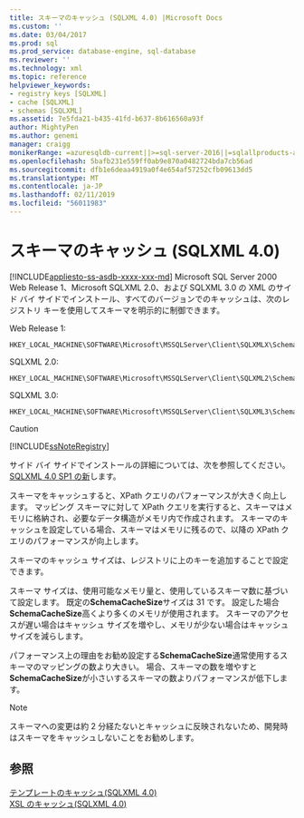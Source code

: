 ```yaml
---
title: スキーマのキャッシュ (SQLXML 4.0) |Microsoft Docs
ms.custom: ''
ms.date: 03/04/2017
ms.prod: sql
ms.prod_service: database-engine, sql-database
ms.reviewer: ''
ms.technology: xml
ms.topic: reference
helpviewer_keywords:
- registry keys [SQLXML]
- cache [SQLXML]
- schemas [SQLXML]
ms.assetid: 7e5fda21-b435-41fd-b637-8b616560a93f
author: MightyPen
ms.author: genemi
manager: craigg
monikerRange: =azuresqldb-current||>=sql-server-2016||=sqlallproducts-allversions||>=sql-server-linux-2017||=azuresqldb-mi-current
ms.openlocfilehash: 5bafb231e559ff0ab9e870a0482724bda7cb56ad
ms.sourcegitcommit: dfb1e6deaa4919a0f4e654af57252cfb09613dd5
ms.translationtype: MT
ms.contentlocale: ja-JP
ms.lasthandoff: 02/11/2019
ms.locfileid: "56011983"
---
```

# <a name="schema-caching-sqlxml-40"></a>スキーマのキャッシュ (SQLXML 4.0)
[!INCLUDE[appliesto-ss-asdb-xxxx-xxx-md](../../../includes/appliesto-ss-asdb-xxxx-xxx-md.md)]
  Microsoft SQL Server 2000 Web Release 1、Microsoft SQLXML 2.0、および SQLXML 3.0 の XML のサイド バイ サイドでインストール、すべてのバージョンでのキャッシュは、次のレジストリ キーを使用してスキーマを明示的に制御できます。  
  
 Web Release 1:  
  
```  
HKEY_LOCAL_MACHINE\SOFTWARE\Microsoft\MSSQLServer\Client\SQLXMLX\SchemaCacheSize  
```  
  
 SQLXML 2.0:  
  
```  
HKEY_LOCAL_MACHINE\SOFTWARE\Microsoft\MSSQLServer\Client\SQLXML2\SchemaCacheSize  
```  
  
 SQLXML 3.0:  
  
```  
HKEY_LOCAL_MACHINE\SOFTWARE\Microsoft\MSSQLServer\Client\SQLXML3\SchemaCacheSize  
```  
  
> [!CAUTION]  
>  [!INCLUDE[ssNoteRegistry](../../../includes/ssnoteregistry-md.md)]  
  
 サイド バイ サイドでインストールの詳細については、次を参照してください。 [SQLXML 4.0 SP1 の新](../../../relational-databases/sqlxml/what-s-new-in-sqlxml-4-0-sp1.md)します。  
  
 スキーマをキャッシュすると、XPath クエリのパフォーマンスが大きく向上します。 マッピング スキーマに対して XPath クエリを実行すると、スキーマはメモリに格納され、必要なデータ構造がメモリ内で作成されます。 スキーマのキャッシュを設定している場合、スキーマはメモリに残るので、以降の XPath クエリのパフォーマンスが向上します。  
  
 スキーマのキャッシュ サイズは、レジストリに上のキーを追加することで設定できます。  
  
 スキーマ サイズは、使用可能なメモリ量と、使用しているスキーマ数に基づいて設定します。 既定の**SchemaCacheSize**サイズは 31 です。 設定した場合**SchemaCacheSize**高くより多くのメモリが使用されます。 スキーマのアクセスが遅い場合はキャッシュ サイズを増やし、メモリが少ない場合はキャッシュ サイズを減らします。  
  
 パフォーマンス上の理由をお勧め設定する**SchemaCacheSize**通常使用するスキーマのマッピングの数より大きい。 場合、スキーマの数を増やすと**SchemaCacheSize**が小さいするスキーマの数よりパフォーマンスが低下します。  
  
> [!NOTE]  
>  スキーマへの変更は約 2 分経たないとキャッシュに反映されないため、開発時はスキーマをキャッシュしないことをお勧めします。  
  
## <a name="see-also"></a>参照  
 [テンプレートのキャッシュ&#40;SQLXML 4.0&#41;](../../../relational-databases/sqlxml-annotated-xsd-schemas-xpath-queries/caching-templates-xml-schemas/template-caching-sqlxml-4-0.md)   
 [XSL のキャッシュ&#40;SQLXML 4.0&#41;](../../../relational-databases/sqlxml-annotated-xsd-schemas-xpath-queries/caching-templates-xml-schemas/xsl-caching-sqlxml-4-0.md)  
  
  
